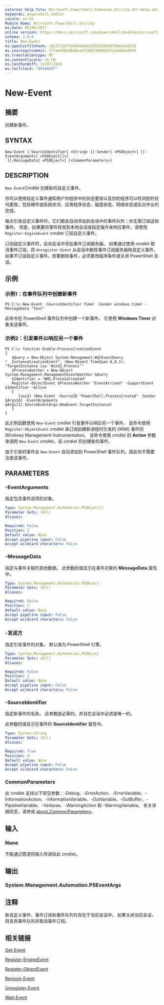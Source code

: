 ```yaml
---
external help file: Microsoft.PowerShell.Commands.Utility.dll-Help.xml
keywords: powershell,cmdlet
Locale: en-US
Module Name: Microsoft.PowerShell.Utility
ms.date: 06/09/2017
online version: https://docs.microsoft.com/powershell/module/microsoft.powershell.utility/new-event?view=powershell-5.1&WT.mc_id=ps-gethelp
schema: 2.0.0
title: New-Event
ms.openlocfilehash: c822711b7fda94dd6a2a391560100758ee41d233
ms.sourcegitcommit: 177ae45034b58ead716853096b2e72e4864e6df6
ms.translationtype: MT
ms.contentlocale: zh-CN
ms.lasthandoff: 11/07/2020
ms.locfileid: "94344637"
---
```

# New-Event

## 摘要
创建新事件。

## SYNTAX

```
New-Event [-SourceIdentifier] <String> [[-Sender] <PSObject>] [[-EventArguments] <PSObject[]>]
 [[-MessageData] <PSObject>] [<CommonParameters>]
```

## DESCRIPTION

`New-Event`Cmdlet 创建新的自定义事件。

你可以使用自定义事件通知用户你程序中的状态更改以及你的程序可以检测到的任何更改，包括硬件或系统状况、应用程序状态、磁盘状态、网络状态或后台作业的完成。

每次引发自定义事件时，它们都会自动添加到会话中的事件队列；你无需订阅这些事件。 但是，如果要将事件转发到本地会话或指定操作来响应事件，请使用 `Register-EngineEvent` cmdlet 订阅自定义事件。

订阅自定义事件时，会向会话中添加事件订阅服务器。 如果通过使用 cmdlet 取消事件订阅，将 `Unregister-Event` 从会话中删除事件订阅服务器和自定义事件。 如果不订阅自定义事件，若要删除事件，必须更改程序条件或关闭 PowerShell 会话。

## 示例

### 示例1：在事件队列中创建新事件

```
PS C:\> New-Event -SourceIdentifier Timer -Sender windows.timer -MessageData "Test"
```

此命令在 PowerShell 事件队列中创建一个新事件。 它使用 **Windows Timer** 对象发送事件。

### 示例2：引发事件以响应另一个事件

```
PS C:\> function Enable-ProcessCreationEvent
{
   $Query = New-Object System.Management.WqlEventQuery "__InstanceCreationEvent", (New-Object TimeSpan 0,0,1), "TargetInstance isa 'Win32_Process'"
   $ProcessWatcher = New-Object System.Management.ManagementEventWatcher $Query
   $Identifier = "WMI.ProcessCreated"
   Register-ObjectEvent $ProcessWatcher "EventArrived" -SupportEvent $Identifier -Action
   {
      [void] (New-Event -SourceID "PowerShell.ProcessCreated" -Sender $Args[0] -EventArguments $Args[1].SourceEventArgs.NewEvent.TargetInstance)
   }
}
```

此示例函数使用 `New-Event` cmdlet 引发事件以响应另一个事件。 该命令使用 `Register-ObjectEvent` cmdlet 来订阅创建新进程时引发的 (WMI) 事件的 Windows Management Instrumentation。 该命令使用 cmdlet 的 **Action** 参数来调用 `New-Event` cmdlet，该 cmdlet 将创建新的事件。

由于引发的事件会 `New-Event` 自动添加到 PowerShell 事件队列，因此你不需要注册该事件。

## PARAMETERS

### -EventArguments

指定包含事件选项的对象。

```yaml
Type: System.Management.Automation.PSObject[]
Parameter Sets: (All)
Aliases:

Required: False
Position: 2
Default value: None
Accept pipeline input: False
Accept wildcard characters: False
```

### -MessageData

指定与事件关联的其他数据。 此参数的值显示在事件对象的 **MessageData** 属性中。

```yaml
Type: System.Management.Automation.PSObject
Parameter Sets: (All)
Aliases:

Required: False
Position: 3
Default value: None
Accept pipeline input: False
Accept wildcard characters: False
```

### -发送方

指定引发事件的对象。 默认值为 PowerShell 引擎。

```yaml
Type: System.Management.Automation.PSObject
Parameter Sets: (All)
Aliases:

Required: False
Position: 1
Default value: None
Accept pipeline input: False
Accept wildcard characters: False
```

### -SourceIdentifier

指定新事件的名称。 此参数是必需的，并且在会话中必须是唯一的。

此参数的值显示在事件的 **SourceIdentifier** 属性中。

```yaml
Type: System.String
Parameter Sets: (All)
Aliases:

Required: True
Position: 0
Default value: None
Accept pipeline input: False
Accept wildcard characters: False
```

### CommonParameters

此 cmdlet 支持以下常见参数：-Debug、-ErrorAction、-ErrorVariable、-InformationAction、-InformationVariable、-OutVariable、-OutBuffer、-PipelineVariable、-Verbose、-WarningAction 和 -WarningVariable。 有关详细信息，请参阅 [about_CommonParameters](https://go.microsoft.com/fwlink/?LinkID=113216)。

## 输入

### None

不能通过管道将输入传递给此 cmdlet。

## 输出

### System.Management.Automation.PSEventArgs

## 注释

新自定义事件、事件订阅和事件队列仅存在于当前会话中。
如果关闭当前会话，将丢弃事件队列并取消事件订阅。

## 相关链接

[Get-Event](Get-Event.md)

[Register-EngineEvent](Register-EngineEvent.md)

[Register-ObjectEvent](Register-ObjectEvent.md)

[Remove-Event](Remove-Event.md)

[Unregister-Event](Unregister-Event.md)

[Wait-Event](Wait-Event.md)
